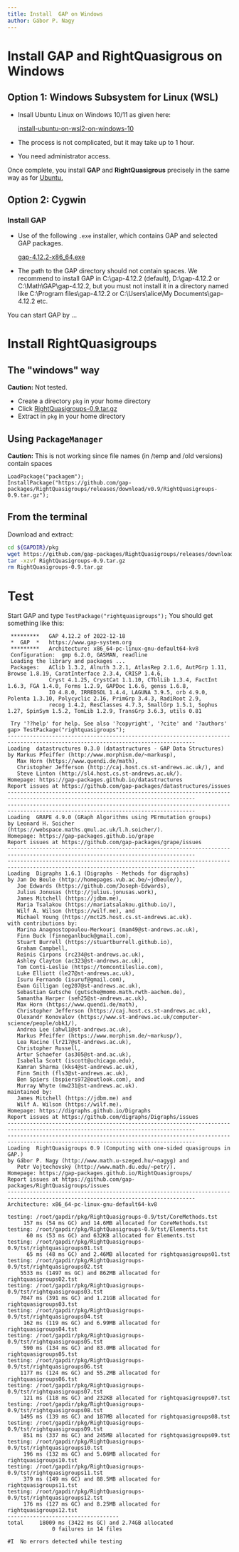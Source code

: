 ```yaml
---
title: Install  GAP on Windows
author: Gábor P. Nagy
---
```




# Install GAP and RightQuasigrous on Windows

## Option 1: Windows Subsystem for Linux (WSL)

* Insall Ubuntu Linux on Windows 10/11 as given here:
  
  [install-ubuntu-on-wsl2-on-windows-10](https://ubuntu.com/tutorials/install-ubuntu-on-wsl2-on-windows-10#1-overview)
* The process is not complicated, but it may take up to 1 hour. 
* You need administrator access.

Once complete, you install **GAP** and **RightQuasigrous** precisely in the same way as for [Ubuntu.](./install_ubuntu.html)

## Option 2: Cygwin

### Install GAP

* Use of the following `.exe` installer, which contains GAP and selected GAP packages.
  
  [gap-4.12.2-x86_64.exe](https://github.com/gap-system/gap/releases/download/v4.12.2/gap-4.12.2-x86_64.exe)
* The path to the GAP directory should not contain spaces. We recommend to install GAP in C:\gap-4.12.2 (default), D:\gap-4.12.2 or C:\Math\GAP\gap-4.12.2, but you must not install it in a directory named like C:\Program files\gap-4.12.2 or C:\Users\alice\My Documents\gap-4.12.2 etc.


You can start GAP by ...

# Install RightQuasigroups

## The "windows" way

__Caution:__ Not tested.

* Create a directory `pkg` in your home directory
* Click
[RightQuasigroups-0.9.tar.gz](https://github.com/gap-packages/RightQuasigroups/releases/download/v0.9/RightQuasigroups-0.9.tar.gz)
* Extract in `pkg` in your home directory


## Using `PackageManager`

__Caution:__ This is not working since file names (in /temp and /old versions) contain spaces

```
LoadPackage("packagem");
InstallPackage("https://github.com/gap-packages/RightQuasigroups/releases/download/v0.9/RightQuasigroups-0.9.tar.gz");
```

## From the terminal

Download and extract:

```bash
cd ${GAPDIR}/pkg
wget https://github.com/gap-packages/RightQuasigroups/releases/download/v0.9/RightQuasigroups-0.9.tar.gz
tar -xzvf RightQuasigroups-0.9.tar.gz
rm RightQuasigroups-0.9.tar.gz
```

# Test

Start GAP and type `TestPackage("rightquasigroups");` You should get something like this:

```
 *********   GAP 4.12.2 of 2022-12-18
 *  GAP  *   https://www.gap-system.org
 *********   Architecture: x86_64-pc-linux-gnu-default64-kv8
 Configuration:  gmp 6.2.0, GASMAN, readline
 Loading the library and packages ...
 Packages:   AClib 1.3.2, Alnuth 3.2.1, AtlasRep 2.1.6, AutPGrp 1.11, Browse 1.8.19, CaratInterface 2.3.4, CRISP 1.4.6, 
             Cryst 4.1.25, CrystCat 1.1.10, CTblLib 1.3.4, FactInt 1.6.3, FGA 1.4.0, Forms 1.2.9, GAPDoc 1.6.6, genss 1.6.8, 
             IO 4.8.0, IRREDSOL 1.4.4, LAGUNA 3.9.5, orb 4.9.0, Polenta 1.3.10, Polycyclic 2.16, PrimGrp 3.4.3, RadiRoot 2.9, 
             recog 1.4.2, ResClasses 4.7.3, SmallGrp 1.5.1, Sophus 1.27, SpinSym 1.5.2, TomLib 1.2.9, TransGrp 3.6.3, utils 0.81
             
 Try '??help' for help. See also '?copyright', '?cite' and '?authors'
gap> TestPackage("rightquasigroups");
---------------------------------------------------------------------------------------------------------------------------------
Loading  datastructures 0.3.0 (datastructures - GAP Data Structures)
by Markus Pfeiffer (http://www.morphism.de/~markusp),
   Max Horn (https://www.quendi.de/math),
   Christopher Jefferson (http://caj.host.cs.st-andrews.ac.uk/), and
   Steve Linton (http://sl4.host.cs.st-andrews.ac.uk/).
Homepage: https://gap-packages.github.io/datastructures
Report issues at https://github.com/gap-packages/datastructures/issues
---------------------------------------------------------------------------------------------------------------------------------
---------------------------------------------------------------------------------------------------------------------------------
Loading  GRAPE 4.9.0 (GRaph Algorithms using PErmutation groups)
by Leonard H. Soicher (https://webspace.maths.qmul.ac.uk/l.h.soicher/).
Homepage: https://gap-packages.github.io/grape
Report issues at https://github.com/gap-packages/grape/issues
---------------------------------------------------------------------------------------------------------------------------------
---------------------------------------------------------------------------------------------------------------------------------
Loading  Digraphs 1.6.1 (Digraphs - Methods for digraphs)
by Jan De Beule (http://homepages.vub.ac.be/~jdbeule/),
   Joe Edwards (https://github.com/Joseph-Edwards),
   Julius Jonusas (http://julius.jonusas.work),
   James Mitchell (https://jdbm.me),
   Maria Tsalakou (https://mariatsalakou.github.io/),
   Wilf A. Wilson (https://wilf.me), and
   Michael Young (https://mct25.host.cs.st-andrews.ac.uk).
with contributions by:
   Marina Anagnostopoulou-Merkouri (mam49@st-andrews.ac.uk),
   Finn Buck (finneganlbuck@gmail.com),
   Stuart Burrell (https://stuartburrell.github.io),
   Graham Campbell,
   Reinis Cirpons (rc234@st-andrews.ac.uk),
   Ashley Clayton (ac323@st-andrews.ac.uk),
   Tom Conti-Leslie (https://tomcontileslie.com),
   Luke Elliott (le27@st-andrews.ac.uk),
   Isuru Fernando (isuruf@gmail.com),
   Ewan Gilligan (eg207@st-andrews.ac.uk),
   Sebastian Gutsche (gutsche@momo.math.rwth-aachen.de),
   Samantha Harper (seh25@st-andrews.ac.uk),
   Max Horn (https://www.quendi.de/math),
   Christopher Jefferson (https://caj.host.cs.st-andrews.ac.uk),
   Olexandr Konovalov (https://www.st-andrews.ac.uk/computer-science/people/obk1/),
   Andrea Lee (ahwl1@st-andrews.ac.uk),
   Markus Pfeiffer (https://www.morphism.de/~markusp/),
   Lea Racine (lr217@st-andrews.ac.uk),
   Christopher Russell,
   Artur Schaefer (as305@st-and.ac.uk),
   Isabella Scott (iscott@uchicago.edu),
   Kamran Sharma (kks4@st-andrews.ac.uk),
   Finn Smith (fls3@st-andrews.ac.uk),
   Ben Spiers (bspiers972@outlook.com), and
   Murray Whyte (mw231@st-andrews.ac.uk).
maintained by:
   James Mitchell (https://jdbm.me) and
   Wilf A. Wilson (https://wilf.me).
Homepage: https://digraphs.github.io/Digraphs
Report issues at https://github.com/digraphs/Digraphs/issues
---------------------------------------------------------------------------------------------------------------------------------
---------------------------------------------------------------------------------------------------------------------------------
Loading  RightQuasigroups 0.9 (Computing with one-sided quasigroups in GAP.)
by Gábor P. Nagy (http://www.math.u-szeged.hu/~nagyg) and
   Petr Vojtechovský (http://www.math.du.edu/~petr/).
Homepage: https://gap-packages.github.io/RightQuasigroups/
Report issues at https://github.com/gap-packages/RightQuasigroups/issues
---------------------------------------------------------------------------------------------------------------------------------
Architecture: x86_64-pc-linux-gnu-default64-kv8

testing: /root/gapdir/pkg/RightQuasigroups-0.9/tst/CoreMethods.tst
     157 ms (54 ms GC) and 14.6MB allocated for CoreMethods.tst
testing: /root/gapdir/pkg/RightQuasigroups-0.9/tst/Elements.tst
      60 ms (53 ms GC) and 632KB allocated for Elements.tst
testing: /root/gapdir/pkg/RightQuasigroups-0.9/tst/rightquasigroups01.tst
      65 ms (48 ms GC) and 2.46MB allocated for rightquasigroups01.tst
testing: /root/gapdir/pkg/RightQuasigroups-0.9/tst/rightquasigroups02.tst
    5533 ms (1497 ms GC) and 862MB allocated for rightquasigroups02.tst
testing: /root/gapdir/pkg/RightQuasigroups-0.9/tst/rightquasigroups03.tst
    7047 ms (391 ms GC) and 1.21GB allocated for rightquasigroups03.tst
testing: /root/gapdir/pkg/RightQuasigroups-0.9/tst/rightquasigroups04.tst
     162 ms (119 ms GC) and 6.99MB allocated for rightquasigroups04.tst
testing: /root/gapdir/pkg/RightQuasigroups-0.9/tst/rightquasigroups05.tst
     590 ms (134 ms GC) and 83.0MB allocated for rightquasigroups05.tst
testing: /root/gapdir/pkg/RightQuasigroups-0.9/tst/rightquasigroups06.tst
    1177 ms (124 ms GC) and 55.2MB allocated for rightquasigroups06.tst
testing: /root/gapdir/pkg/RightQuasigroups-0.9/tst/rightquasigroups07.tst
     121 ms (118 ms GC) and 232KB allocated for rightquasigroups07.tst
testing: /root/gapdir/pkg/RightQuasigroups-0.9/tst/rightquasigroups08.tst
    1495 ms (139 ms GC) and 187MB allocated for rightquasigroups08.tst
testing: /root/gapdir/pkg/RightQuasigroups-0.9/tst/rightquasigroups09.tst
     851 ms (337 ms GC) and 245MB allocated for rightquasigroups09.tst
testing: /root/gapdir/pkg/RightQuasigroups-0.9/tst/rightquasigroups10.tst
     196 ms (132 ms GC) and 5.06MB allocated for rightquasigroups10.tst
testing: /root/gapdir/pkg/RightQuasigroups-0.9/tst/rightquasigroups11.tst
     379 ms (149 ms GC) and 88.5MB allocated for rightquasigroups11.tst
testing: /root/gapdir/pkg/RightQuasigroups-0.9/tst/rightquasigroups12.tst
     176 ms (127 ms GC) and 8.25MB allocated for rightquasigroups12.tst
-----------------------------------
total     18009 ms (3422 ms GC) and 2.74GB allocated
              0 failures in 14 files

#I  No errors detected while testing
```

